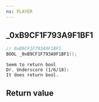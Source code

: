 ```yaml
---
ns: PLAYER
---
```

## _0xB9CF1F793A9F1BF1

```c
// 0xB9CF1F793A9F1BF1
BOOL _0xB9CF1F793A9F1BF1();
```

```
Seem to return bool  
Dr. Underscore (1/6/18):  
It does return bool.  
```

## Return value
